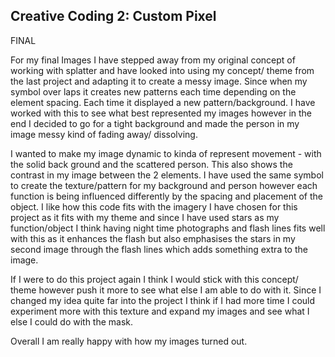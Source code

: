 ## Creative Coding 2: Custom Pixel

FINAL 


For my final Images I have stepped away from my original concept of working with splatter and have looked into using my concept/ theme from the last project and adapting it to create a messy image. Since when my symbol over laps it creates new patterns each time depending on the element spacing. Each time it displayed a new pattern/background.  I have worked with this to see what best represented my images however in the end I decided to go for a tight background and made the person in my image messy kind of fading away/ dissolving. 

I wanted to make my image dynamic to kinda of represent movement - with the solid back ground and the scattered person. This also shows the contrast in my image between the 2 elements. I have used the same symbol to create the texture/pattern for my background and person however each function is being influenced differently by the spacing and placement of the object. I like how this code fits with the imagery I have chosen for this project as it fits with my theme and since I have used stars as my function/object I think having night time photographs and flash lines fits well with this as it enhances the flash but also emphasises the stars in my second image through the flash lines which adds something extra to the image. 

If I were to do this project again I think I would stick with this concept/ theme however push it more to see what else I am able to do with it. Since I changed my idea quite far into the project I think if I had more time I could experiment more with this texture and expand my images and see what I else I could do with the mask. 

Overall I am really happy with how my images turned out. 

